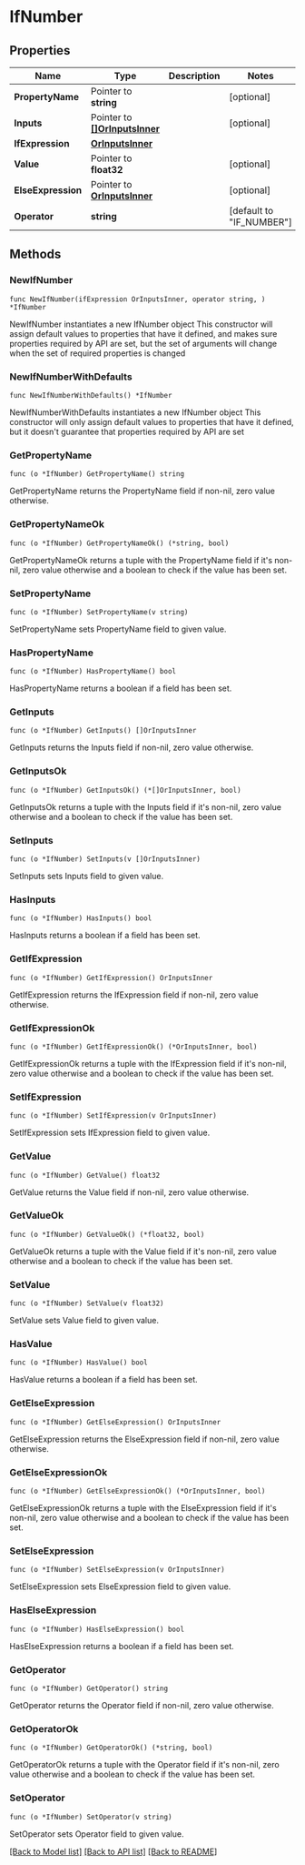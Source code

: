 # IfNumber

## Properties

Name | Type | Description | Notes
------------ | ------------- | ------------- | -------------
**PropertyName** | Pointer to **string** |  | [optional] 
**Inputs** | Pointer to [**[]OrInputsInner**](OrInputsInner.md) |  | [optional] 
**IfExpression** | [**OrInputsInner**](OrInputsInner.md) |  | 
**Value** | Pointer to **float32** |  | [optional] 
**ElseExpression** | Pointer to [**OrInputsInner**](OrInputsInner.md) |  | [optional] 
**Operator** | **string** |  | [default to "IF_NUMBER"]

## Methods

### NewIfNumber

`func NewIfNumber(ifExpression OrInputsInner, operator string, ) *IfNumber`

NewIfNumber instantiates a new IfNumber object
This constructor will assign default values to properties that have it defined,
and makes sure properties required by API are set, but the set of arguments
will change when the set of required properties is changed

### NewIfNumberWithDefaults

`func NewIfNumberWithDefaults() *IfNumber`

NewIfNumberWithDefaults instantiates a new IfNumber object
This constructor will only assign default values to properties that have it defined,
but it doesn't guarantee that properties required by API are set

### GetPropertyName

`func (o *IfNumber) GetPropertyName() string`

GetPropertyName returns the PropertyName field if non-nil, zero value otherwise.

### GetPropertyNameOk

`func (o *IfNumber) GetPropertyNameOk() (*string, bool)`

GetPropertyNameOk returns a tuple with the PropertyName field if it's non-nil, zero value otherwise
and a boolean to check if the value has been set.

### SetPropertyName

`func (o *IfNumber) SetPropertyName(v string)`

SetPropertyName sets PropertyName field to given value.

### HasPropertyName

`func (o *IfNumber) HasPropertyName() bool`

HasPropertyName returns a boolean if a field has been set.

### GetInputs

`func (o *IfNumber) GetInputs() []OrInputsInner`

GetInputs returns the Inputs field if non-nil, zero value otherwise.

### GetInputsOk

`func (o *IfNumber) GetInputsOk() (*[]OrInputsInner, bool)`

GetInputsOk returns a tuple with the Inputs field if it's non-nil, zero value otherwise
and a boolean to check if the value has been set.

### SetInputs

`func (o *IfNumber) SetInputs(v []OrInputsInner)`

SetInputs sets Inputs field to given value.

### HasInputs

`func (o *IfNumber) HasInputs() bool`

HasInputs returns a boolean if a field has been set.

### GetIfExpression

`func (o *IfNumber) GetIfExpression() OrInputsInner`

GetIfExpression returns the IfExpression field if non-nil, zero value otherwise.

### GetIfExpressionOk

`func (o *IfNumber) GetIfExpressionOk() (*OrInputsInner, bool)`

GetIfExpressionOk returns a tuple with the IfExpression field if it's non-nil, zero value otherwise
and a boolean to check if the value has been set.

### SetIfExpression

`func (o *IfNumber) SetIfExpression(v OrInputsInner)`

SetIfExpression sets IfExpression field to given value.


### GetValue

`func (o *IfNumber) GetValue() float32`

GetValue returns the Value field if non-nil, zero value otherwise.

### GetValueOk

`func (o *IfNumber) GetValueOk() (*float32, bool)`

GetValueOk returns a tuple with the Value field if it's non-nil, zero value otherwise
and a boolean to check if the value has been set.

### SetValue

`func (o *IfNumber) SetValue(v float32)`

SetValue sets Value field to given value.

### HasValue

`func (o *IfNumber) HasValue() bool`

HasValue returns a boolean if a field has been set.

### GetElseExpression

`func (o *IfNumber) GetElseExpression() OrInputsInner`

GetElseExpression returns the ElseExpression field if non-nil, zero value otherwise.

### GetElseExpressionOk

`func (o *IfNumber) GetElseExpressionOk() (*OrInputsInner, bool)`

GetElseExpressionOk returns a tuple with the ElseExpression field if it's non-nil, zero value otherwise
and a boolean to check if the value has been set.

### SetElseExpression

`func (o *IfNumber) SetElseExpression(v OrInputsInner)`

SetElseExpression sets ElseExpression field to given value.

### HasElseExpression

`func (o *IfNumber) HasElseExpression() bool`

HasElseExpression returns a boolean if a field has been set.

### GetOperator

`func (o *IfNumber) GetOperator() string`

GetOperator returns the Operator field if non-nil, zero value otherwise.

### GetOperatorOk

`func (o *IfNumber) GetOperatorOk() (*string, bool)`

GetOperatorOk returns a tuple with the Operator field if it's non-nil, zero value otherwise
and a boolean to check if the value has been set.

### SetOperator

`func (o *IfNumber) SetOperator(v string)`

SetOperator sets Operator field to given value.



[[Back to Model list]](../README.md#documentation-for-models) [[Back to API list]](../README.md#documentation-for-api-endpoints) [[Back to README]](../README.md)


